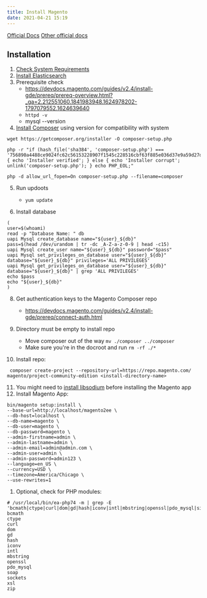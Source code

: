 ```yaml
---
title: Install Magento
date: 2021-04-21 15:19
---
```


[Official Docs](https://docs.magento.com/user-guide/magento/installation.html)
[Other official docs](https://devdocs.magento.com/guides/v2.4/install-gde/install-flow-diagram.html)

## Installation

1. [Check System Requirements](https://devdocs.magento.com/guides/v2.4/install-gde/system-requirements.html?_ga=2.166245821.2031650980.1619039800-254307176.1619039800)
2. [Install Elasticsearch](2021-04-21--15-25-23Z--install_elasticsearch.md) 
3. Prerequisite check
	 + https://devdocs.magento.com/guides/v2.4/install-gde/prereq/prereq-overview.html?_ga=2.212551060.1841983948.1624978202-1797079552.1624639640
	 + `httpd -v`
	 + mysql --version
4. [Install Composer](2021-06-29--08-55-27Z--install_composer.md) using version for compatibility with system
```
wget https://getcomposer.org/installer -O composer-setup.php

php -r "if (hash_file('sha384', 'composer-setup.php') === '756890a4488ce9024fc62c56153228907f1545c228516cbf63f885e036d37e9a59d27d63f46af1d4d07ee0f76181c7d3') { echo 'Installer verified'; } else { echo 'Installer corrupt'; unlink('composer-setup.php'); } echo PHP_EOL;"

php -d allow_url_fopen=On composer-setup.php --filename=composer
```
5. Run updoots
	 + `yum update`

7. Install database
```
(
user=$(whoami)
read -p "Database Name: " db
uapi Mysql create_database name="${user}_${db}"
pass=$(head /dev/urandom | tr -dc _A-Z-a-z-0-9 | head -c15)
uapi Mysql create_user name="${user}_${db}" password="$pass"
uapi Mysql set_privileges_on_database user="${user}_${db}" database="${user}_${db}" privileges='ALL PRIVILEGES'
uapi Mysql get_privileges_on_database user="${user}_${db}" database="${user}_${db}" | grep 'ALL PRIVILEGES'
echo $pass
echo "${user}_${db}"
)
```

8. Get authentication keys to the Magento Composer repo
	 + https://devdocs.magento.com/guides/v2.4/install-gde/prereq/connect-auth.html

9. Directory must be empty to install repo
	 + Move composer out of the way `mv ./composer ../composer`
	 + Make sure you're in the docroot and run `rm -rf ./*`
10. Install repo:
```
 composer create-project --repository-url=https://repo.magento.com/ magento/project-community-edition <install-directory-name>
```
11. You might need to [install libsodium](2021-06-29--11-18-05Z--install_libsodium.md) before installing the Magento app
12. Install Magento App:
```
bin/magento setup:install \
--base-url=http://localhost/magento2ee \
--db-host=localhost \
--db-name=magento \
--db-user=magento \
--db-password=magento \
--admin-firstname=admin \
--admin-lastname=admin \
--admin-email=admin@admin.com \
--admin-user=admin \
--admin-password=admin123 \
--language=en_US \
--currency=USD \
--timezone=America/Chicago \
--use-rewrites=1
```

1. Optional, check for PHP modules:
```
# /usr/local/bin/ea-php74 -m | grep -E 'bcmath|ctype|curl|dom|gd|hash|iconv|intl|mbstring|openssl|pdo_mysql|simplexml|soap|xsl|zip|sockets'
bcmath
ctype
curl
dom
gd
hash
iconv
intl
mbstring
openssl
pdo_mysql
soap
sockets
xsl
zip
```
